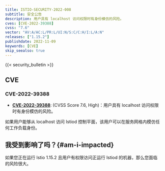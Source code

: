 ```yaml
---
title: ISTIO-SECURITY-2022-008
subtitle: 安全公告
description: 用户具有 localhost 访问权限时有身份模仿的风险。
cves: [CVE-2022-39388]
cvss: "7.6"
vector: "AV:A/AC:L/PR:L/UI:N/S:C/C:H/I:L/A:N"
releases: ["1.15.2"]
publishdate: 2022-11-09
keywords: [CVE]
skip_seealso: true
---
```


{{< security_bulletin >}}

## CVE

### CVE-2022-39388

- __[CVE-2022-39388](https://github.com/istio/istio/security/advisories/GHSA-6c6p-h79f-g6p4)__:
  (CVSS Score 7.6, High)：用户具有 localhost 访问权限时有身份模仿的风险。

如果用户能够从 localhost 访问 Istiod 控制平面，该用户可以在服务网格内模仿任何工作负载身份。

## 我受到影响了吗？{#am-i-impacted}

如果您正在运行 Istio 1.15.2 且用户有权限访问正运行 Istiod 的机器，那么您面临的风险很大。
